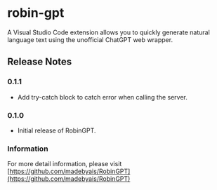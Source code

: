 # robin-gpt

A Visual Studio Code extension allows you to quickly generate natural language text using the unofficial ChatGPT web wrapper.

## Release Notes

### 0.1.1

- Add try-catch block to catch error when calling the server.

### 0.1.0

- Initial release of RobinGPT.

### Information

For more detail information, please visit [https://github.com/madebyais/RobinGPT](https://github.com/madebyais/RobinGPT)